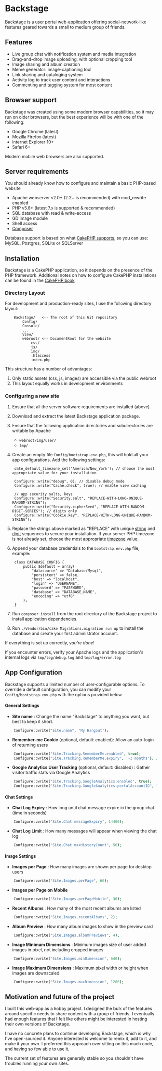 # Backstage

Backstage is a user portal web-application offering social-network-like features geared towards a small to medium group of friends.

## Features
* Live group chat with notification system and media integration
* Drag-and-drop image uploading, with optional cropping tool
* Image sharing and album creation
* Meme generator: image-captioning tool
* Link sharing and cataloging system
* Activity log to track user content and interactions
* Commenting and tagging system for most content

## Browser support

Backstage was created using some modern browser capabilities, so it may run on older browsers, but the best experience will be with one of the following:

* Google Chrome (latest)
* Mozilla Firefox (latest)
* Internet Explorer 10+
* Safari 6+

Modern mobile web browsers are also supported.

## Server requirements

You should already know how to configure and maintain a basic PHP-based website

* Apache webserver v2.0+ (2.2+ is recommended) with mod_rewrite enabled
* PHP v5.6+ (latest 7.x is supported & recommended)
* SQL database with read & write-access
* GD image module
* Shell access
* [Composer][ComposerInstallation]

Database support is based on what [CakePHP supports][CakePHPDataSources], so you can use: MySQL, Postgres, SQLite or SQLServer

## Installation

Backstage is a CakePHP application, so it depends on the presence of the PHP framework. Additional notes on how to configure CakePHP installations can be found in the [CakePHP book][CakePHPBookInstallation]

### Directory Layout

For development and production-ready sites, I use the following directory layout:
```text
	Backstage/   <-- The root of this Git repository
		Config/
		Console/
		...
		View/
		webroot/ <-- DocumentRoot for the website
			css/
			js/
			img/
			.htaccess
			index.php
```
This structure has a number of advantages:

1. Only static assets (css, js, images) are accessible via the public webroot
2. This layout equally works in development environments

### Configuring a new site

1. Ensure that all the server software requirements are installed (above).
2. Download and extract the latest Backstage application package.
3. Ensure that the following application directories and subdirectories are writable by Apache
	* `webroot/img/user/`
	* `tmp/`
4. Create an empty file `Config/bootstrap.env.php`, this will hold all your app configurations. Add the following settings:

		date_default_timezone_set('America/New_York'); // choose the most appropriate value for your installation

		Configure::write("debug", 0); // disable debug mode
		Configure::write("Cache.check", true); // enable view caching

		// app security salts, keys
		Configure::write("Security.salt", "REPLACE-WITH-LONG-UNIQUE-RANDOM-STRING");
		Configure::write("Security.cipherSeed", "REPLACE-WITH-RANDOM-DIGIT-SERIES"); // digits only
		Configure::write("Cookie.key", "REPLACE-WITH-LONG-UNIQUE-RANDOM-STRING");

5. Replace the strings above marked as "REPLACE" with unique [string][RandomStrings] and [digit][RandomDigits] sequences to secure your installation. If your server PHP timezone is not already set, choose the most appropriate [timezone][PHPTimezones] value.
6. Append your database credentials to the `bootstrap.env.php` file, example:

		class DATABASE_CONFIG {
			public $default = array(
				"datasource" => "Database/Mysql",
				"persistent" => false,
				"host" => "localhost",
				"login" => "USERNAME",
				"password" => "PASSWORD",
				"database" => "DATABASE_NAME",
				"encoding" => "utf8"
			);
		}

7. Run `composer install` from the root directory of the Backstage project to install application dependencies.
8. Run `./Vendor/bin/cake Migrations.migration run up` to install the database and create your first administrator account.

If everything is set up correctly, _you're done_!

If you encounter errors, verify your Apache logs and the application's internal logs via `tmp/log/debug.log` and `tmp/log/error.log`

## App Configuration

Backstage supports a limited number of user-configurable options. To override a default configuration, you can modify your `Config/bootstrap.env.php` with the options provided below.

#### General Settings

* **Site name** : Change the name "Backstage" to anything you want, but best to keep it short.
```php
	Configure::write("Site.name", 'My Hangout');
```
* **Remember-me Cookie** (optional, default: enabled): Allow an auto-login of returning users
```php
	Configure::write("Site.Tracking.RememberMe.enabled", true);
	Configure::write("Site.Tracking.RememberMe.expiry", '+3 months'); // validity period since the last login
```
* **Google Analytics User Tracking** (optional, default: disabled) : Gather visitor traffic stats via Google Analytics
```php
	Configure::write("Site.Tracking.GoogleAnalytics.enabled", true);
	Configure::write("Site.Tracking.GoogleAnalytics.portalAccountID", "UA-XXXXXXXXX-1");
```

#### Chat Settings

* **Chat Log Expiry** : How long until chat message expire in the group chat (time in seconds)
```php
	Configure::write("Site.Chat.messageExpiry", 14400);
```
* **Chat Log Limit** : How many messages will appear when viewing the chat log
```php
	Configure::write("Site.Chat.maxHistoryCount", 50);
```

#### Image Settings

* **Images per Page** : How many images are shown per page for desktop users
```php
	Configure::write("Site.Images.perPage", 60);
```
* **Images per Page on Mobile**
```php
	Configure::write("Site.Images.perPageMobile", 30);
```
* **Recent Albums** : How many of the most recent albums are listed
```php
	Configure::write("Site.Images.recentAlbums", 2);
```
* **Album Preview** : How many album images to show in the preview card
```php
	Configure::write("Site.Images.albumPreviews", 4);
```
* **Image Minimum Dimensions** : Minimum images size of user added images in pixel, not including cropped images
```php
	Configure::write("Site.Images.minDimension", 640);
```
* **Image Maximum Dimensions** : Maximum pixel width or height when images are downscaled
```php
	Configure::write("Site.Images.maxDimension", 1200);
```

## Motivation and future of the project

I built this web-app as a hobby project. I designed the bulk of the features around specific needs to share content with a group of friends. I eventually had enough features that I felt like others might be interested in hosting their own versions of Backstage.

I have no concrete plans to continue developing Backstage, which is why I've open-sourced it. Anyone interested is welcome to remix it, add to it, and make it your own. I preferred this approach over sitting on this much code, and having so few able to use it.

The current set of features are generally stable so you shouldn't have troubles running your own sites.

[CakePHPBookInstallation]: http://book.cakephp.org/2.0/en/installation.html
[CakePHPDataSources]: http://book.cakephp.org/2.0/en/models/datasources.html
[RandomStrings]: https://api.wordpress.org/secret-key/1.1/salt/
[RandomDigits]: https://www.random.org/strings/?num=20&len=20&digits=on&unique=on&format=plain
[ComposerInstallation]: https://getcomposer.org/doc/00-intro.md
[PHPTimezones]: https://www.php.net/manual/en/timezones.php
